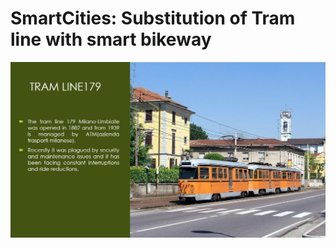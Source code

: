 # SmartCities: Substitution of Tram line with smart bikeway

![This is an image](https://github.com/mattiaventola/SmartCities/blob/main/img.jpg)
